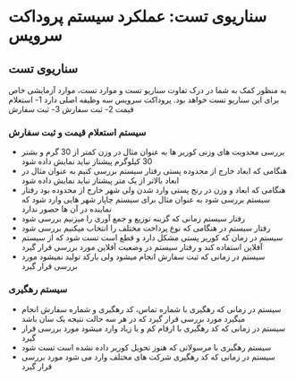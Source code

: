 # سناریوی تست: عملکرد سیستم پروداکت سرویس

## سناریوی تست

به منظور کمک به شما در درک تفاوت سناریو تست و موارد تست، موارد 
آزمایشی خاص برای این سناریو تست خواهد بود.
پروداکت سرویس سه وظیفه اصلی دارد 
1- استعلام قیمت
2- ثبت سفارش
3- ثبت سفارش

### سیستم استعلام قیمت و ثبت سفارش

- بررسی محدویت های وزنی کوریر ها به عنوان مثال در وزن کمتر از 30 گرم و بشتر 30 کیلوگرم پیشتاز نباید نمایش داده شود
- هنگامی که ابعاد خارج از محدوده پستی رفتار سیستم بررسی کنیم به عنوان مثال در ابعاد بالاتر از یک متر پیشتاز نباید نمایش داده شود
- هنگامی که ابعاد و وزن در رنج پستی وارد شدن ولی شهر خارج از محدوده بود رفتار سیستم بررسی شود به عنوان مثال برای سیستم چاپار شهر هایی وارد شود که نماینده در آن ها حصور ندارد
- رفتار سیستم زمانی که گزینه توزیع و جمع آوری را میزنیم بررسی شود 
- رفتار سیستم در هنگامی که نوع پرداخت مختلف را انتخاب میکنیم بررسی شود 
- سیستم در زمان که کوریر پستی مشکل دارد و قطع است تست شود که از سیستم آفلاین استفاده کند و رفتار سیستم در وضعیت آفلاین مورد بررسی قرار گیرد 
- سیستم در زمانی که ثبت سفارش انجام میشود ولی بارکد تولید نمیشود مورد بررسی قرار گیرد



### سیستم رهگیری

- سیستم در زمانی که رهگیری با شماره تماس، کد رهگیری و شماره سفارش انجام میگیرد مورد بررسی قرار گیرد که در هر سه حالت نتیجه یک سان باشد 
- سیستم در زمانی که کد رهگیری با ارقام کم و یا زیاد وارد میشود مورد بررسی قرار گیرد 
- سیستم رهگیری با مرسولاتی که هنوز تحویل کوریر داده نشده است تست شود
- سیستم در زمانی که کد رهگیری شرکت های مختلف وارد می شود مورد بررسی قرار گیرد 

